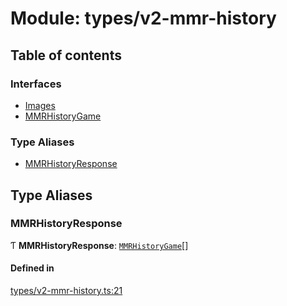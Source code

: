 # Module: types/v2-mmr-history

## Table of contents

### Interfaces

- [Images](../interfaces/types_v2_mmr_history.Images.md)
- [MMRHistoryGame](../interfaces/types_v2_mmr_history.MMRHistoryGame.md)

### Type Aliases

- [MMRHistoryResponse](types_v2_mmr_history.md#mmrhistoryresponse)

## Type Aliases

### MMRHistoryResponse

Ƭ **MMRHistoryResponse**: [`MMRHistoryGame`](../interfaces/types_v2_mmr_history.MMRHistoryGame.md)[]

#### Defined in

[types/v2-mmr-history.ts:21](https://github.com/jameslinimk/unofficial-valorant-api/blob/0ab3e91/package/src/types/v2-mmr-history.ts#L21)
